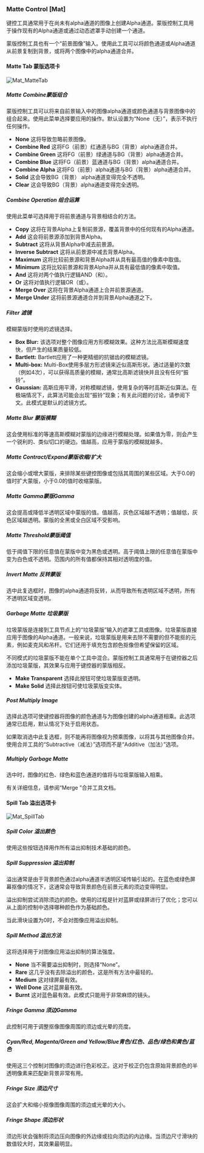 ### Matte Control [Mat]

键控工具通常用于在尚未有alpha通道的图像上创建Alpha通道。蒙版控制工具用于操作现有的Alpha通道或通过动态遮罩手动创建一个通道。

蒙版控制工具也有一个“前景图像”输入。使用此工具可以将颜色通道或Alpha通道从前景复制到背景，或将两个图像中的alpha通道合并。

#### Matte Tab 蒙版选项卡

![Mat_MatteTab](images/Mat_MatteTab.png)

##### Matte Combine蒙版组合

蒙版控制工具可以将来自前景输入中的图像alpha通道或颜色通道与背景图像中的组合起来。使用此菜单选择要应用的操作。默认设置为“None（无）”，表示不执行任何操作。

- **None**
  这将导致忽略前景图像。
- **Combine Red**
  这将FG（前景）红通道与BG（背景）alpha通道合并。
- **Combine Green**
  这将FG（前景）绿通道与BG（背景）alpha通道合并。
- **Combine Blue**
  这将FG（前景）蓝通道与BG（背景）alpha通道合并。
- **Combine Alpha**
  这将FG（前景）alpha通道与BG（背景）alpha通道合并。
- **Solid**
  这会导致BG（背景） alpha通道变得完全不透明。
- **Clear**
  这会导致BG（背景）alpha通道变得完全透明。

##### Combine Operation 组合运算

使用此菜单可选择用于将前景通道与背景相结合的方法。

- **Copy**
  这将在背景Alpha上复制前景源，覆盖背景中的任何现有的Alpha通道。
- **Add**
  这会将前景源添加到背景Alpha。
- **Subtract**
  这将从背景Alpha中减去前景源。
- **Inverse Subtract**
  这将从前景源中减去背景Alpha。
- **Maximum**
  这将比较前景源和背景Alpha并从具有最高值的像素中取值。
- **Minimum**
  这将比较前景源和背景Alpha并从具有最低值的像素中取值。
- **And**
  这将对两个值执行逻辑AND（和）。
- **Or**
  这将对值执行逻辑OR（或）。
- **Merge Over**
  这将在背景Alpha通道上合并前景源通道。
- **Merge Under**
  这将前景源通道合并到背景Alpha通道之下。

##### Filter 滤镜

模糊蒙版时使用的滤镜选择。

- **Box Blur:** 该选项对整个图像应用方形模糊效果。这种方法比高斯模糊速度快，但产生的结果质量较低。
- **Bartlett:** Bartlett应用了一种更精细的抗锯齿的模糊滤镜。
- **Multi-box:** Multi-Box使用多层方形滤镜来近似高斯形状。通过适量的次数（例如4次），可以获得高质量的模糊，通常比高斯滤镜快并且没有任何“振铃”。
- **Gaussian:** 高斯应用平滑，对称模糊滤镜，使用复杂的等时高斯近似算法。在极端情况下，此算法可能会出现“振铃”现象；有关此问题的讨论，请参阅下文。此模式是默认的滤镜方式。

##### Matte Blur 蒙版模糊

这会使用标准的等速高斯模糊对蒙版的边缘进行模糊处理。如果值为零，则会产生一个锐利的、类似切口的硬边。值越高，应用于蒙版的模糊就越多。

##### Matte  Contract/Expand蒙版收缩/扩大

这会缩小或增大蒙版，来排除某些键控图像或包括其周围的某些区域。大于0.0的值时扩大蒙版，小于0.0的值时收缩蒙版。

##### Matte Gamma蒙版Gamma

这会提高或降低半透明区域中蒙版的值。值越高，灰色区域越不透明；值越低，灰色区域越透明。蒙版的全黑或全白区域不受影响。

##### Matte Threshold蒙版阈值

低于阈值下限的任意值在蒙版中变为黑色或透明。高于阈值上限的任意值在蒙版中变为白色或不透明。范围内的所有值都保持其相对透明度的值。

##### Invert Matte 反转蒙版

选中此复选框时，图像的alpha通道将反转，从而导致所有透明区域不透明，所有不透明区域变透明。

##### Garbage Matte 垃圾蒙版

垃圾蒙版是连接到工具节点上的“垃圾蒙版”输入的遮罩工具或图像。垃圾蒙版直接应用于图像的Alpha通道。一般来说，垃圾蒙版是用来去除不需要的但不能抠的元素，例如麦克风和吊杆。它们还用于填充包含颜色抠像但希望保留的区域。

不同模式的垃圾蒙版不能在单个工具中混合。蒙版控制工具通常用于在键控器之后添加垃圾蒙版，其效果与应用于键控器的蒙版相反。

- **Make Transparent**
  选择此按钮可使垃圾蒙版变透明。
- **Make Solid**
  选择此按钮可使垃圾蒙版变实体。

##### Post Multiply Image

选择此选项可使键控器将图像的颜色通道与为图像创建的alpha通道相乘。此选项通常已启用，默认情况下处于启用状态。

如果取消选中此复选框，则不能再将图像视为预乘图像，以将其与其他图像合并。使用合并工具的“Subtractive（减法）”选项而不是“Additive（加法）”选项。

##### Multiply Garbage Matte

选中时，图像的红色、绿色和蓝色通道的值将与垃圾蒙版输入相乘。

有关详细信息，请参阅“Merge ”合并工具文档。

#### Spill Tab 溢出选项卡

![Mat_SpillTab](images/Mat_SpillTab.png)

##### Spill Color 溢出颜色

使用这些按钮选择用作所有溢出抑制技术基础的颜色。

##### Spill Suppression 溢出抑制

溢出通常是由于背景颜色通过alpha通道半透明区域传输引起的。在蓝色或绿色屏幕抠像的情况下，这通常会导致背景颜色在前景元素的须边变得明显。

溢出抑制尝试消除须边的颜色。使用的过程是针对蓝屏或绿屏进行了优化；您可以从上面的控制中选择哪种颜色作为基础颜色。

当此滑块设置为0时，不会对图像应用溢出抑制。

##### Spill Method 溢出方法

这将选择用于对图像应用溢出抑制的算法强度。

- **None**
  当不需要溢出抑制时，则选择“None”。
- **Rare**
  这几乎没有去除溢出的颜色，这是所有方法中最轻的。
- **Medium**
  这对绿屏最有效。
- **Well Done**
  这对蓝屏最有效。
- **Burnt**
  这对蓝色最有效。此模式只能用于非常麻烦的镜头。

##### Fringe Gamma 须边Gamma

此控制可用于调整抠像图像周围的须边或光晕的亮度。

##### Cyan/Red, Magenta/Green and Yellow/Blue青色/红色、品色/绿色和黄色/蓝色

使用这三个控制对图像的须边进行色彩校正。这对于校正仍包含原始背景颜色的半透明像素来匹配新背景非常有用。

##### Fringe Size 须边尺寸

这会扩大和缩小抠像图像周围的须边或光晕的大小。

##### Fringe Shape 须边形状

须边形状会强制将须边压向图像的外边缘或拉向须边的内边缘。当须边尺寸滑块的数值较大时，其效果最明显。